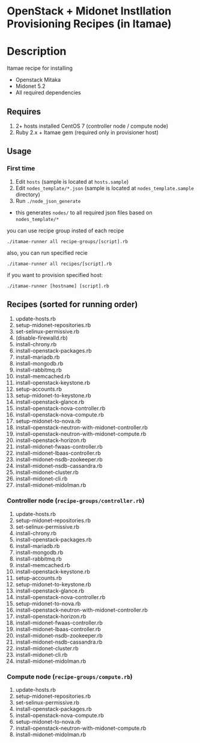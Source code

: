 # OpenStack + Midonet Instllation Provisioning Recipes (in Itamae)

# Description

Itamae recipe for installing

- Openstack Mitaka
- Midonet 5.2
- All required dependencies

## Requires

1. 2+ hosts installed CentOS 7 (controller node / compute node)
1. Ruby 2.x + Itamae gem (required only in provisioner host)

## Usage

### First time

1. Edit `hosts` (sample is located at `hosts.sample`)
1. Edit `nodes_template/*.json` (sample is located at `nodes_template.sample` directory)
1. Run `./node_json_generate`
  - this generates `nodes/` to all required json files based on `nodes_template/*`

you can use recipe group insted of each recipe

`./itamae-runner all recipe-groups/[script].rb`

also, you can run specified recie

`./itamae-runner all recipes/[script].rb`

if you want to provision specified host:

`./itamae-runner [hostname] [script].rb`

## Recipes (sorted for running order)

1. update-hosts.rb
1. setup-midonet-repositories.rb
1. set-selinux-permissive.rb
1. (disable-firewalld.rb)
1. install-chrony.rb
1. install-openstack-packages.rb
1. install-mariadb.rb
1. install-mongodb.rb
1. install-rabbitmq.rb
1. install-memcached.rb
1. install-openstack-keystone.rb
1. setup-accounts.rb
1. setup-midonet-to-keystone.rb
1. install-openstack-glance.rb
1. install-openstack-nova-controller.rb
1. install-openstack-nova-compute.rb
1. setup-midonet-to-nova.rb
1. install-openstack-neutron-with-midonet-controller.rb
1. install-openstack-neutron-with-midonet-compute.rb
1. install-openstack-horizon.rb
1. install-midonet-fwaas-controller.rb
1. install-midonet-lbaas-controller.rb
1. install-midonet-nsdb-zookeeper.rb
1. install-midonet-nsdb-cassandra.rb
1. install-midonet-cluster.rb
1. install-midonet-cli.rb
1. install-midonet-midolman.rb

### Controller node (`recipe-groups/controller.rb`)

1. update-hosts.rb
1. setup-midonet-repositories.rb
1. set-selinux-permissive.rb
1. install-chrony.rb
1. install-openstack-packages.rb
1. install-mariadb.rb
1. install-mongodb.rb
1. install-rabbitmq.rb
1. install-memcached.rb
1. install-openstack-keystone.rb
1. setup-accounts.rb
1. setup-midonet-to-keystone.rb
1. install-openstack-glance.rb
1. install-openstack-nova-controller.rb
1. setup-midonet-to-nova.rb
1. install-openstack-neutron-with-midonet-controller.rb
1. install-openstack-horizon.rb
1. install-midonet-fwaas-controller.rb
1. install-midonet-lbaas-controller.rb
1. install-midonet-nsdb-zookeeper.rb
1. install-midonet-nsdb-cassandra.rb
1. install-midonet-cluster.rb
1. install-midonet-cli.rb
1. install-midonet-midolman.rb

### Compute node (`recipe-groups/compute.rb`)

1. update-hosts.rb
1. setup-midonet-repositories.rb
1. set-selinux-permissive.rb
1. install-openstack-packages.rb
1. install-openstack-nova-compute.rb
1. setup-midonet-to-nova.rb
1. install-openstack-neutron-with-midonet-compute.rb
1. install-midonet-midolman.rb
